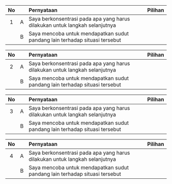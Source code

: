 
**No** | | **Pernyataan** | **Pilihan** |
:-----:|:-----:|:-----|:-----:|
| 1 | A | Saya berkonsentrasi pada apa yang harus dilakukan untuk langkah selanjutnya | |
|  | B | Saya mencoba untuk mendapatkan sudut pandang lain terhadap situasi tersebut | |

**No** | | **Pernyataan** | **Pilihan** |
:-----:|:-----:|:-----|:-----:|
| 2 | A | Saya berkonsentrasi pada apa yang harus dilakukan untuk langkah selanjutnya | |
|  | B | Saya mencoba untuk mendapatkan sudut pandang lain terhadap situasi tersebut | |

**No** | | **Pernyataan** | **Pilihan** |
:-----:|:-----:|:-----|:-----:|
| 3 | A | Saya berkonsentrasi pada apa yang harus dilakukan untuk langkah selanjutnya | |
|  | B | Saya mencoba untuk mendapatkan sudut pandang lain terhadap situasi tersebut | |

**No** | | **Pernyataan** | **Pilihan** |
:-----:|:-----:|:-----|:-----:|
| 4 | A | Saya berkonsentrasi pada apa yang harus dilakukan untuk langkah selanjutnya | |
|  | B | Saya mencoba untuk mendapatkan sudut pandang lain terhadap situasi tersebut | |
